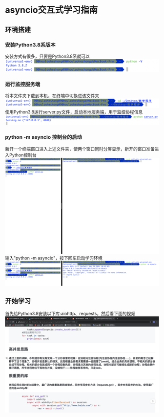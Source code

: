 # asyncio交互式学习指南
## 环境搭建
### 安装Python3.8系版本
安装方式有很多，只要是Python3.8系就可以
![python3.8](https://github.com/monk-after-90s/python-high-level-async-programming/blob/master/%E6%95%99%E5%AD%A6%E7%A8%8B%E5%BA%8F/python3_8.png)
### 运行监控服务端
将本文件夹下载到本机，在终端中切换进该文件夹
![切换文件夹](https://github.com/monk-after-90s/python-high-level-async-programming/blob/master/%E6%95%99%E5%AD%A6%E7%A8%8B%E5%BA%8F/%E5%88%87%E6%8D%A2%E6%96%87%E4%BB%B6%E5%A4%B9.png)
使用Python3.8运行server.py文件，启动本地服务端，用于监控协程信息
![启动监控服务端](https://github.com/monk-after-90s/python-high-level-async-programming/blob/master/%E6%95%99%E5%AD%A6%E7%A8%8B%E5%BA%8F/%E8%BF%90%E8%A1%8C%E6%9C%8D%E5%8A%A1%E7%AB%AF.png)
### python -m asyncio 控制台的启动
新开一个终端窗口进入上述文件夹，使两个窗口同时分屏显示，新开的窗口准备进入Python控制台
![新窗口控制台](https://github.com/monk-after-90s/python-high-level-async-programming/blob/master/%E6%95%99%E5%AD%A6%E7%A8%8B%E5%BA%8F/%E6%96%B0%E7%AA%97%E5%8F%A3%E6%8E%A7%E5%88%B6%E5%8F%B0.png)
输入"python -m asyncio"，按下回车启动学习环境
![启动python -m asyncio](https://github.com/monk-after-90s/python-high-level-async-programming/blob/master/%E6%95%99%E5%AD%A6%E7%A8%8B%E5%BA%8F/%E5%90%AF%E5%8A%A8-m%20asyncio.png)
## 开始学习
首先给Python3.8安装以下库:aiohttp、requests，然后看下面的视频
[![学习部分](https://github.com/monk-after-90s/python-high-level-async-programming/blob/master/%E6%95%99%E5%AD%A6%E7%A8%8B%E5%BA%8F/%E5%AD%A6%E4%B9%A0%E9%83%A8%E5%88%86%E7%9A%84%E5%B0%81%E9%9D%A2.png)](https://www.bilibili.com/video/BV1XQ4y1K7Qw/)
